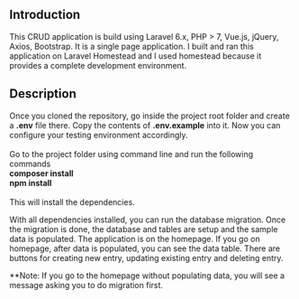## Introduction

This CRUD application is build using Laravel 6.x, PHP > 7, Vue.js, jQuery, Axios, Bootstrap. It is a single page application. I built and ran this application on Laravel Homestead and I used homestead because it provides a complete development environment.



## Description

Once you cloned the repository, go inside the project root folder and create a <b>.env</b> file there. Copy the contents of <b>.env.example</b> into it. Now you can configure your testing environment accordingly. <br><br>
Go to the project folder using command line and run the following commands <br> <b>composer install</b><br><b>npm install</b><br><br>
This will install the dependencies. <br>

With all dependencies installed, you can run the database migration. Once the migration is done, the database and tables are setup and the sample data is populated. The application is on the homepage. If you go on homepage, after data is populated, you can see the data table. There are buttons for creating new entry, updating existing entry and deleting entry.

**Note: If you go to the homepage without populating data, you will see a message asking you to do migration first.
 

  


 
